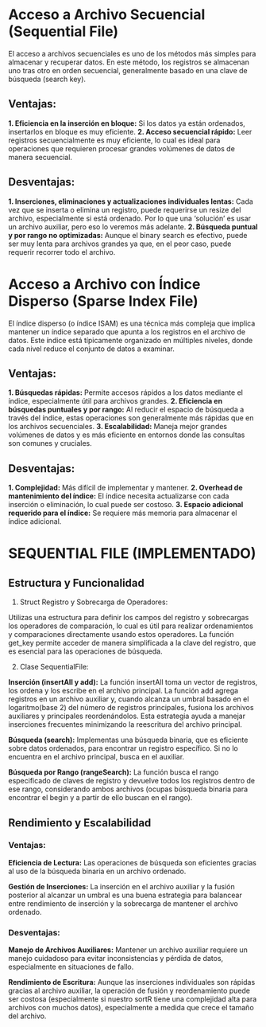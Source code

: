# Acceso a Archivo Secuencial (Sequential File) 

El acceso a archivos secuenciales es uno de los métodos más simples para almacenar y recuperar datos. En este método, los registros se almacenan uno tras otro en orden secuencial, generalmente basado en una clave de búsqueda (search key). 

## Ventajas: 

**1. Eficiencia en la inserción en bloque:** Si los datos ya están ordenados, insertarlos en bloque es muy eficiente. 
**2. Acceso secuencial rápido:** Leer registros secuencialmente es muy eficiente, lo cual es ideal para operaciones que requieren procesar grandes volúmenes de datos de manera secuencial.

## Desventajas: 

**1. Inserciones, eliminaciones y actualizaciones individuales lentas:** Cada vez que se inserta o elimina un registro, puede requerirse un resize del archivo, especialmente si está ordenado. Por lo que una ‘solución’ es usar un archivo auxiliar, pero eso lo veremos más adelante.
**2. Búsqueda puntual y por rango no optimizadas:** Aunque el binary search es efectivo, puede ser muy lenta para archivos grandes ya que, en el peor caso, puede requerir recorrer todo el archivo.

# Acceso a Archivo con Índice Disperso (Sparse Index File)

El índice disperso (o índice ISAM) es una técnica más compleja que implica mantener un índice separado que apunta a los registros en el archivo de datos. Este índice está típicamente organizado en múltiples niveles, donde cada nivel reduce el conjunto de datos a examinar. 

## Ventajas: 

**1. Búsquedas rápidas:** Permite accesos rápidos a los datos mediante el índice, especialmente útil para archivos grandes. 
**2. Eficiencia en búsquedas puntuales y por rango:** Al reducir el espacio de búsqueda a través del índice, estas operaciones son generalmente más rápidas que en los archivos secuenciales. 
**3. Escalabilidad:** Maneja mejor grandes volúmenes de datos y es más eficiente en entornos donde las consultas son comunes y cruciales. 

## Desventajas:

**1. Complejidad:** Más difícil de implementar y mantener. 
**2. Overhead de mantenimiento del índice:** El índice necesita actualizarse con cada inserción o eliminación, lo cual puede ser costoso.
**3. Espacio adicional requerido para el índice:** Se requiere más memoria para almacenar el índice adicional. 

# SEQUENTIAL FILE (IMPLEMENTADO)

## Estructura y Funcionalidad 

1. Struct Registro y Sobrecarga de Operadores: 

Utilizas una estructura para definir los campos del registro y sobrecargas los operadores de comparación, lo cual es útil para realizar ordenamientos y comparaciones directamente usando estos operadores. La función get_key permite acceder de manera simplificada a la clave del registro, que es esencial para las operaciones de búsqueda. 

2. Clase SequentialFile: 

**Inserción (insertAll y add):** La función insertAll toma un vector de registros, los ordena y los escribe en el archivo principal. La función add agrega registros en un archivo auxiliar y, cuando alcanza un umbral basado en el logaritmo(base 2) del número de registros principales, fusiona los archivos auxiliares y principales reordenándolos. Esta estrategia ayuda a manejar inserciones frecuentes minimizando la reescritura del archivo principal. 

**Búsqueda (search):** Implementas una búsqueda binaria, que es eficiente sobre datos ordenados, para encontrar un registro específico. Si no lo encuentra en el archivo principal, busca en el auxiliar. 

**Búsqueda por Rango (rangeSearch):** La función busca el rango especificado de claves de registro y devuelve todos los registros dentro de ese rango, considerando ambos archivos (ocupas búsqueda binaria para encontrar el begin y a partir de ello buscan en el rango). 

## Rendimiento y Escalabilidad 

### Ventajas: 

**Eficiencia de Lectura:** Las operaciones de búsqueda son eficientes gracias al uso de la búsqueda binaria en un archivo ordenado. 

**Gestión de Inserciones:** La inserción en el archivo auxiliar y la fusión posterior al alcanzar un umbral es una buena estrategia para balancear entre rendimiento de inserción y la sobrecarga de mantener el archivo ordenado. 

### Desventajas: 

**Manejo de Archivos Auxiliares:** Mantener un archivo auxiliar requiere un manejo cuidadoso para evitar inconsistencias y pérdida de datos, especialmente en situaciones de fallo. 

**Rendimiento de Escritura:** Aunque las inserciones individuales son rápidas gracias al archivo auxiliar, la operación de fusión y reordenamiento puede ser costosa (especialmente si nuestro sortR tiene una complejidad alta para archivos con muchos datos), especialmente a medida que crece el tamaño del archivo. 

